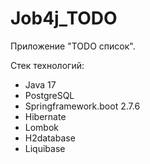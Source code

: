 # Job4j_TODO

Приложение "TODO список".

Стек технологий:
+ Java 17
+ PostgreSQL
+ Springframework.boot 2.7.6
+ Hibernate
+ Lombok
+ H2database
+ Liquibase
